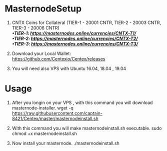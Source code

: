 # MasternodeSetup

1. CNTX Coins for Collateral (TIER-1 - 20001 CNTR, TIER-2 - 20003 CNTR, TIER-3 - 20006 CNTR) </br>
***•TIER-1: https://masternodes.online/currencies/CNTX-T1/ </br>
•TIER-2: https://masternodes.online/currencies/CNTX-T2/ </br>
•TIER-3: https://masternodes.online/currencies/CNTX-T3/***

2. Download your Local Wallet: https://github.com/Centexio/Centex/releases

3. You will need also VPS with Ubuntu 16.04, 18.04 , 19.04


# Usage

1. After you longin on your VPS , with this command you will download masternode-installer.
wget -q https://raw.githubusercontent.com/captain-8421/Centex/master/masternodeinstall.sh

2. With this command you will make masternodeinstall.sh executable.
sudo chmod +x masternodeinstall.sh

3. Now install your masternode.
./masternodeinstall.sh
